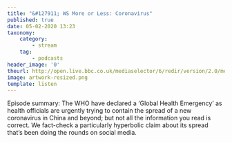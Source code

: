 ```yaml
---
title: "&#127911; WS More or Less: Coronavirus"
published: true
date: 05-02-2020 13:23
taxonomy:
    category:
        - stream
    tag:
        - podcasts
header_image: '0'
theurl: http://open.live.bbc.co.uk/mediaselector/6/redir/version/2.0/mediaset/audio-nondrm-download/proto/http/vpid/p081ylyt.mp3
image: artwork-resized.png
template: listen
--- 
```

Episode summary: The WHO have declared a ‘Global Health Emergency’ as health officials are urgently trying to contain the spread of a new coronavirus in China and beyond; but not all the information you read is correct. We fact-check a particularly hyperbolic claim about its spread that’s been doing the rounds on social media.

